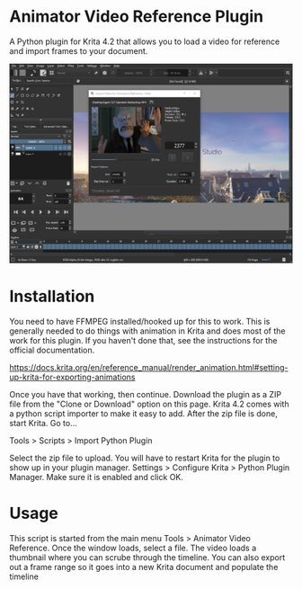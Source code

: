 # Animator Video Reference Plugin
A Python plugin for Krita 4.2 that allows you to load a video for reference and import frames to your document.

![alt text](preview.png)


# Installation
You need to have FFMPEG installed/hooked up for this to work. This is generally needed to do things with animation in Krita and does most of the work for this plugin. If you haven't done that, see the instructions for the official documentation.

https://docs.krita.org/en/reference_manual/render_animation.html#setting-up-krita-for-exporting-animations

Once you have that working, then continue. Download the plugin as a ZIP file from the "Clone or Download" option on this page. Krita 4.2 comes with a python script importer to make it easy to add. After the zip file is done, start Krita. Go to...

Tools > Scripts > Import Python Plugin

Select the zip file to upload. You will have to restart Krita for the plugin to show up in your plugin manager. Settings > Configure Krita > Python Plugin Manager. Make sure it is enabled and click OK.

# Usage
This script is started from the main menu Tools > Animator Video Reference. Once the window loads, select a file. The video loads a thumbnail where you can scrube through the timeline. You can also export out a frame range so it goes into a new Krita document and populate the timeline
